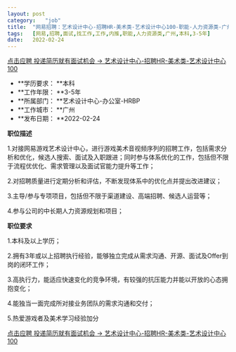 ```yaml
---
layout:	post
category:	"job"
title:	"网易招聘：艺术设计中心-招聘HR-美术类-艺术设计中心100-职能-人力资源类-广州本科3-5年"
tags:	[网易,招聘,面试,找工作,工作,内推,职能,人力资源类,广州,本科,3-5年]
date:	2022-02-24
---
```


[点击应聘 投递简历就有面试机会 ->  艺术设计中心-招聘HR-美术类-艺术设计中心100](http://mobile.bole.netease.com/bole/boleDetail?id=38252&employeeId=346f03c3cda5f04c&key=all)



- **学历要求： **本科
- **工作年限： **3-5年
- **所属部门： **艺术设计中心-办公室-HRBP
- **工作城市： **广州
- **发布日期： **2022-02-24



**职位描述**

1.对接网易游戏艺术设计中心，进行游戏美术音视频序列的招聘工作，包括需求分析和优化，候选人搜索、面试及入职跟进；同时参与体系优化的工作，包括但不限于流程优优化、需求管理以及面试官能力提升等工作；

2.对招聘质量进行定期分析和评估，不断发现体系中的优化点并提出改进建议；

3.主导/参与专项项目，包括但不限于渠道建设、高端招聘、候选人运营等；

4.参与公司的中长期人力资源规划和项目；



**职位要求**

1.本科及以上学历；

2.拥有3年或以上招聘执行经验，能够独立完成从需求沟通、开源、面试及Offer到岗的闭环工作；

3.高执行力，能适应快速变化的竞争环境，有较强的抗压能力并能以开放的心态拥抱变化；

4.能独当一面完成所对接业务团队的需求沟通和交付；

5.热爱游戏者及美术学习经验加分



[点击应聘 投递简历就有面试机会 ->  艺术设计中心-招聘HR-美术类-艺术设计中心100](http://mobile.bole.netease.com/bole/boleDetail?id=38252&employeeId=346f03c3cda5f04c&key=all)